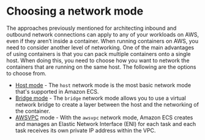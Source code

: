 # Choosing a network mode<a name="networking-networkmode"></a>

The approaches previously mentioned for architecting inbound and outbound network connections can apply to any of your workloads on AWS, even if they aren’t inside a container\. When running containers on AWS, you need to consider another level of networking\. One of the main advantages of using containers is that you can pack multiple containers onto a single host\. When doing this, you need to choose how you want to network the containers that are running on the same host\. The following are the options to choose from\.
+ [Host mode](https://docs.aws.amazon.com/AmazonECS/latest/bestpracticesguide/networking-networkmode.html#networking-networkmode-host) \- The `host` network mode is the most basic network mode that's supported in Amazon ECS\. 
+ [Bridge mode](https://docs.aws.amazon.com/AmazonECS/latest/bestpracticesguide/networking-networkmode.html#networking-networkmode-bridge) \- The `bridge` network mode allows you to use a virtual network bridge to create a layer between the host and the networking of the container\. 
+ [AWSVPC](https://docs.aws.amazon.com/AmazonECS/latest/bestpracticesguide/networking-networkmode.html#networking-networkmode-awsvpc) mode \- With the `awsvpc` network mode, Amazon ECS creates and manages an Elastic Network Interface \(ENI\) for each task and each task receives its own private IP address within the VPC\. 